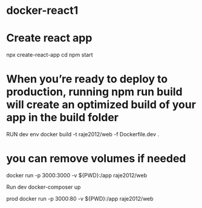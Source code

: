 # docker-react1

# Create react app 
npx create-react-app <app-name>
cd <app-name>
npm start
  
# When you’re ready to deploy to production, running npm run build will create an optimized build of your app in the build folder
  
RUN dev env
  docker build -t raje2012/web -f Dockerfile.dev .
  # you can remove volumes if needed
  docker run  -p 3000:3000 -v ${PWD}:/app raje2012/web

  
Run dev
  docker-composer up
  
prod 
  docker run  -p 3000:80 -v ${PWD}:/app raje2012/web
